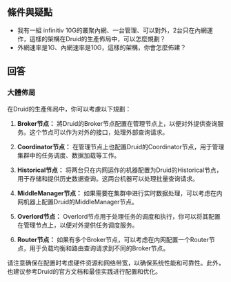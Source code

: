 
## 條件與疑點

- 我有一組 infinitiv 10G的叢聚內網、一台管理、可以對外，2台只在內網運作，這樣的架構在Druid的生產佈局中，可以怎麼規劃？
- 外網速率是1G、內網速率是10G，這樣的架構，你會怎麼佈建？

## 回答

### 大體佈局

在Druid的生產佈局中，你可以考慮以下規劃：

1. **Broker节点：** 將Druid的Broker节点配置在管理节点上，以便对外提供查询服务。这个节点可以作为对外的接口，处理外部查询请求。

2. **Coordinator节点：** 在管理节点上也配置Druid的Coordinator节点，用于管理集群中的任务调度、数据加载等工作。

3. **Historical节点：** 将两台只在内网运作的机器配置为Druid的Historical节点，用于存储和提供历史数据查询。这两台机器可以处理批量查询请求。

4. **MiddleManager节点：** 如果需要在集群中进行实时数据处理，可以考虑在内网机器上配置Druid的MiddleManager节点。

5. **Overlord节点：** Overlord节点用于处理任务的调度和执行，你可以将其配置在管理节点上，以便对外提供任务调度服务。

6. **Router节点：** 如果有多个Broker节点，可以考虑在内网配置一个Router节点，用于负载均衡和路由查询请求到不同的Broker节点。

请注意确保在配置时考虑硬件资源和网络带宽，以确保系统性能和可靠性。此外，也建议参考Druid的官方文档和最佳实践进行配置和优化。

### 